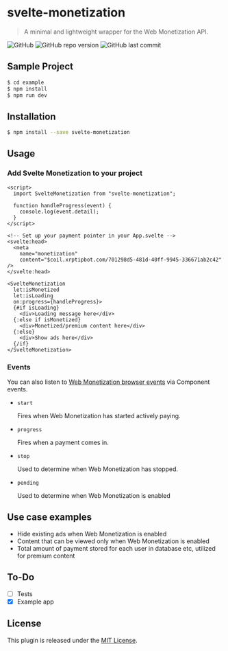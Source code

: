 # svelte-monetization

> A minimal and lightweight wrapper for the Web Monetization API.

![GitHub](https://img.shields.io/github/license/sorxrob/svelte-monetization)
![GitHub repo version](https://img.shields.io/npm/v/svelte-monetization)
![GitHub last commit](https://img.shields.io/github/last-commit/sorxrob/svelte-monetization)

## Sample Project

```bash
$ cd example
$ npm install
$ npm run dev
```

## Installation

```bash
$ npm install --save svelte-monetization
```

## Usage

### Add Svelte Monetization to your project

```svelte
<script>
  import SvelteMonetization from "svelte-monetization";

  function handleProgress(event) {
    console.log(event.detail);
  }
</script>

<!-- Set up your payment pointer in your App.svelte -->
<svelte:head>
  <meta
    name="monetization"
    content="$coil.xrptipbot.com/701298d5-481d-40ff-9945-336671ab2c42" />
</svelte:head>

<SvelteMonetization
  let:isMonetized
  let:isLoading
  on:progress={handleProgress}>
  {#if isLoading}
    <div>Loading message here</div>
  {:else if isMonetized}
    <div>Monetized/premium content here</div>
  {:else}
    <div>Show ads here</div>
  {/if}
</SvelteMonetization>
```

### Events

You can also listen to [Web Monetization browser events](https://webmonetization.org/docs/api#browser-events) via Component events.

- `start`

  Fires when Web Monetization has started actively paying.

- `progress`

  Fires when a payment comes in.

- `stop`

  Used to determine when Web Monetization has stopped.

- `pending`

  Used to determine when Web Monetization is enabled

## Use case examples

- Hide existing ads when Web Monetization is enabled
- Content that can be viewed only when Web Monetization is enabled
- Total amount of payment stored for each user in database etc, utilized for premium content

## To-Do

- [ ] Tests
- [x] Example app

## License

This plugin is released under the [MIT License](LICENSE.md).
